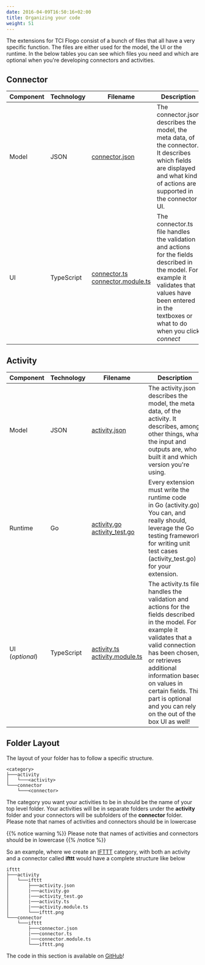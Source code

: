 ```yaml
---
date: 2016-04-09T16:50:16+02:00
title: Organizing your code
weight: 51
---
```


The extensions for TCI Flogo consist of a bunch of files that all have a very specific function. The files are either used for the model, the UI or the runtime. In the below tables you can see which files you need and which are optional when you're developing connectors and activities.

## Connector

| Component | Technology | Filename                             | Description
| --------- | ---------- | ------------------------------------ | -----------
| Model     | JSON       | [connector.json](./connector-json)                       | The connector.json describes the model, the meta data, of the connector. It describes which fields are displayed and what kind of actions are supported in the connector UI.
| UI        | TypeScript | [connector.ts<br/>connector.module.ts](./connector-ts) | The connector.ts file handles the validation and actions for the fields described in the model. For example it validates that values have been entered in the textboxes or what to do when you click _connect_ 

## Activity

| Component       | Technology | Filename                           | Description
| --------------- | ---------- | ---------------------------------- | -----------
| Model           | JSON       | [activity.json](./activity-json)                    | The activity.json describes the model, the meta data, of the activity. It describes, among other things, what the input and outputs are, who built it and which version you're using.
| Runtime         | Go         | [activity.go<br/>activity_test.go](./activity-go)   | Every extension must write the runtime code in Go (activity.go). You can, and really should, leverage the Go testing framework for writing unit test cases (activity_test.go) for your extension.
| UI (_optional_) | TypeScript | [activity.ts<br/>activity.module.ts](./activity-ts) | The activity.ts file handles the validation and actions for the fields described in the model. For example it validates that a valid connection has been chosen, or retrieves additional information based on values in certain fields. This part is optional and you can rely on the out of the box UI as well! 

## Folder Layout 

The layout of your folder has to follow a specific structure.
```
<category>
├───activity
│   └───<activity>
└───connector
    └───<connector>
```
The category you want your activities to be in should be the name of your top level folder. Your activities will be in separate folders under the **activity** folder and your connectors will be subfolders of the **connector** folder. Please note that names of activities and connectors should be in lowercase

{{% notice warning %}}
Please note that names of activities and connectors should be in lowercase
{{% /notice %}}

So an example, where we create an [IFTTT](https://www.ifttt.com) category, with both an activity and a connector called **ifttt** would have a complete structure like below
```
ifttt
├───activity
│   └───ifttt
│       ├───activity.json
│       |───activity.go
│       |───activity_test.go
│       |───activity.ts
│       |───activity.module.ts
│       └───ifttt.png
└───connector
    └───ifttt
        ├───connector.json
        |───connector.ts
        |───connector.module.ts
        └───ifttt.png
```
The code in this section is available on [GitHub](https://github.com/retgits/wi-ifttt-extension)!